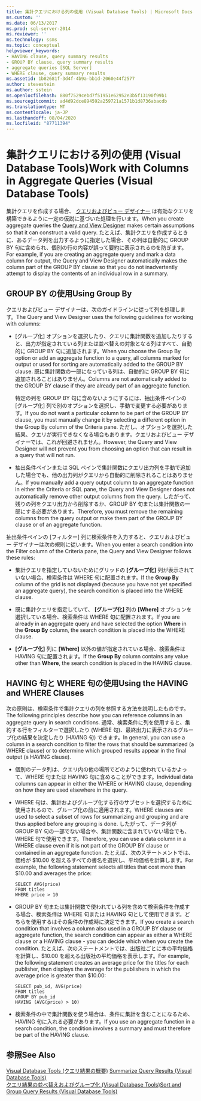 ```yaml
---
title: 集計クエリにおける列の使用 (Visual Database Tools) | Microsoft Docs
ms.custom: ''
ms.date: 06/13/2017
ms.prod: sql-server-2014
ms.reviewer: ''
ms.technology: ssms
ms.topic: conceptual
helpviewer_keywords:
- HAVING clause, query summary results
- GROUP BY clause, query summary results
- aggregate queries [SQL Server]
- WHERE clause, query summary results
ms.assetid: 1b82681f-3d4f-4b9a-bb1d-2060e44f2577
author: stevestein
ms.author: sstein
ms.openlocfilehash: 880f7529cebd7f51951e62952e3b5f13190f99b1
ms.sourcegitcommit: ad4d92dce894592a259721a1571b1d8736abacdb
ms.translationtype: MT
ms.contentlocale: ja-JP
ms.lasthandoff: 08/04/2020
ms.locfileid: "87711394"
---
```

# <a name="work-with-columns-in-aggregate-queries-visual-database-tools"></a><span data-ttu-id="8089d-102">集計クエリにおける列の使用 (Visual Database Tools)</span><span class="sxs-lookup"><span data-stu-id="8089d-102">Work with Columns in Aggregate Queries (Visual Database Tools)</span></span>
  <span data-ttu-id="8089d-103">集計クエリを作成する場合、 [クエリおよびビュー デザイナー](visual-database-tools.md) は有効なクエリを構築できるように一定の仮説に基づいた処理を行います。</span><span class="sxs-lookup"><span data-stu-id="8089d-103">When you create aggregate queries the [Query and View Designer](visual-database-tools.md) makes certain assumptions so that it can construct a valid query.</span></span> <span data-ttu-id="8089d-104">たとえば、集計クエリを作成するときに、あるデータ列を出力するように指定した場合、その列は自動的に GROUP BY 句に含められ、個別の行の内容が誤って要約に表示されるのを防ぎます。</span><span class="sxs-lookup"><span data-stu-id="8089d-104">For example, if you are creating an aggregate query and mark a data column for output, the Query and View Designer automatically makes the column part of the GROUP BY clause so that you do not inadvertently attempt to display the contents of an individual row in a summary.</span></span>  
  
## <a name="using-group-by"></a><span data-ttu-id="8089d-105">GROUP BY の使用</span><span class="sxs-lookup"><span data-stu-id="8089d-105">Using Group By</span></span>  
 <span data-ttu-id="8089d-106">クエリおよびビュー デザイナーは、次のガイドラインに従って列を処理します。</span><span class="sxs-lookup"><span data-stu-id="8089d-106">The Query and View Designer uses the following guidelines for working with columns:</span></span>  
  
-   <span data-ttu-id="8089d-107">[グループ化] オプションを選択したり、クエリに集計関数を追加したりすると、出力が指定されている列または並べ替えの対象となる列はすべて、自動的に GROUP BY 句に追加されます。</span><span class="sxs-lookup"><span data-stu-id="8089d-107">When you choose the Group By option or add an aggregate function to a query, all columns marked for output or used for sorting are automatically added to the GROUP BY clause.</span></span> <span data-ttu-id="8089d-108">既に集計関数の一部になっている列は、自動的に GROUP BY 句に追加されることはありません。</span><span class="sxs-lookup"><span data-stu-id="8089d-108">Columns are not automatically added to the GROUP BY clause if they are already part of an aggregate function.</span></span>  
  
     <span data-ttu-id="8089d-109">特定の列を GROUP BY 句に含めないようにするには、抽出条件ペインの [グループ化] 列で別のオプションを選択し、手動で変更する必要があります。</span><span class="sxs-lookup"><span data-stu-id="8089d-109">If you do not want a particular column to be part of the GROUP BY clause, you must manually change it by selecting a different option in the Group By column of the Criteria pane.</span></span> <span data-ttu-id="8089d-110">ただし、オプションを選択した結果、クエリが実行できなくなる場合もあります。クエリおよびビュー デザイナーでは、これが回避されません。</span><span class="sxs-lookup"><span data-stu-id="8089d-110">However, the Query and View Designer will not prevent you from choosing an option that can result in a query that will not run.</span></span>  
  
-   <span data-ttu-id="8089d-111">抽出条件ペインまたは SQL ペインで集計関数にクエリ出力列を手動で追加した場合でも、他の出力列がクエリから自動的に削除されることはありません。</span><span class="sxs-lookup"><span data-stu-id="8089d-111">If you manually add a query output column to an aggregate function in either the Criteria or SQL pane, the Query and View Designer does not automatically remove other output columns from the query.</span></span> <span data-ttu-id="8089d-112">したがって、残りの列をクエリ出力から削除するか、GROUP BY 句または集計関数の一部にする必要があります。</span><span class="sxs-lookup"><span data-stu-id="8089d-112">Therefore, you must remove the remaining columns from the query output or make them part of the GROUP BY clause or of an aggregate function.</span></span>  
  
 <span data-ttu-id="8089d-113">抽出条件ペインの [フィルター] 列に検索条件を入力すると、クエリおよびビュー デザイナーは次の規則に従います。</span><span class="sxs-lookup"><span data-stu-id="8089d-113">When you enter a search condition into the Filter column of the Criteria pane, the Query and View Designer follows these rules:</span></span>  
  
-   <span data-ttu-id="8089d-114">集計クエリを指定していないためにグリッドの **[グループ化]** 列が表示されていない場合、検索条件は WHERE 句に配置されます。</span><span class="sxs-lookup"><span data-stu-id="8089d-114">If the **Group By** column of the grid is not displayed (because you have not yet specified an aggregate query), the search condition is placed into the WHERE clause.</span></span>  
  
-   <span data-ttu-id="8089d-115">既に集計クエリを指定していて、 **[グループ化]** 列の **[Where]** オプションを選択している場合、検索条件は WHERE 句に配置されます。</span><span class="sxs-lookup"><span data-stu-id="8089d-115">If you are already in an aggregate query and have selected the option **Where** in the **Group By** column, the search condition is placed into the WHERE clause.</span></span>  
  
-   <span data-ttu-id="8089d-116">**[グループ化]** 列に **[Where]** 以外の値が指定されている場合、検索条件は HAVING 句に配置されます。</span><span class="sxs-lookup"><span data-stu-id="8089d-116">If the **Group By** column contains any value other than **Where**, the search condition is placed in the HAVING clause.</span></span>  
  
## <a name="using-the-having-and-where-clauses"></a><span data-ttu-id="8089d-117">HAVING 句と WHERE 句の使用</span><span class="sxs-lookup"><span data-stu-id="8089d-117">Using the HAVING and WHERE Clauses</span></span>  
 <span data-ttu-id="8089d-118">次の原則は、検索条件で集計クエリの列を参照する方法を説明したものです。</span><span class="sxs-lookup"><span data-stu-id="8089d-118">The following principles describe how you can reference columns in an aggregate query in search conditions.</span></span> <span data-ttu-id="8089d-119">通常、検索条件に列を使用すると、集約する行をフィルターで選択したり (WHERE 句)、最終出力に表示されるグループ化の結果を決定したり (HAVING 句) できます。</span><span class="sxs-lookup"><span data-stu-id="8089d-119">In general, you can use a column in a search condition to filter the rows that should be summarized (a WHERE clause) or to determine which grouped results appear in the final output (a HAVING clause).</span></span>  
  
-   <span data-ttu-id="8089d-120">個別のデータ列は、クエリ内の他の場所でどのように使われているかよって、WHERE 句または HAVING 句に含めることができます。</span><span class="sxs-lookup"><span data-stu-id="8089d-120">Individual data columns can appear in either the WHERE or HAVING clause, depending on how they are used elsewhere in the query.</span></span>  
  
-   <span data-ttu-id="8089d-121">WHERE 句は、集計およびグループ化する行のサブセットを選択するために使用されるので、グループ化の前に適用されます。</span><span class="sxs-lookup"><span data-stu-id="8089d-121">WHERE clauses are used to select a subset of rows for summarizing and grouping and are thus applied before any grouping is done.</span></span> <span data-ttu-id="8089d-122">したがって、データ列が GROUP BY 句の一部でない場合や、集計関数に含まれていない場合でも、WHERE 句で使用できます。</span><span class="sxs-lookup"><span data-stu-id="8089d-122">Therefore, you can use a data column in a WHERE clause even if it is not part of the GROUP BY clause or contained in an aggregate function.</span></span> <span data-ttu-id="8089d-123">たとえば、次のステートメントでは、価格が $10.00 を超えるすべての書名を選択し、平均価格を計算します。</span><span class="sxs-lookup"><span data-stu-id="8089d-123">For example, the following statement selects all titles that cost more than $10.00 and averages the price:</span></span>  
  
    ```  
    SELECT AVG(price)  
    FROM titles  
    WHERE price > 10  
    ```  
  
-   <span data-ttu-id="8089d-124">GROUP BY 句または集計関数で使われている列を含めて検索条件を作成する場合、検索条件は WHERE 句または HAVING 句として使用できます。どちらを使用するはその条件の作成時に決定できます。</span><span class="sxs-lookup"><span data-stu-id="8089d-124">If you create a search condition that involves a column also used in a GROUP BY clause or aggregate function, the search condition can appear as either a WHERE clause or a HAVING clause - you can decide which when you create the condition.</span></span> <span data-ttu-id="8089d-125">たとえば、次のステートメントでは、出版社ごとに本の平均価格を計算し、$10.00 を超える出版社の平均価格を表示します。</span><span class="sxs-lookup"><span data-stu-id="8089d-125">For example, the following statement creates an average price for the titles for each publisher, then displays the average for the publishers in which the average price is greater than $10.00:</span></span>  
  
    ```  
    SELECT pub_id, AVG(price)  
    FROM titles  
    GROUP BY pub_id  
    HAVING (AVG(price) > 10)  
    ```  
  
-   <span data-ttu-id="8089d-126">検索条件の中で集計関数を使う場合は、条件に集計を含むことになるため、HAVING 句に入れる必要があります。</span><span class="sxs-lookup"><span data-stu-id="8089d-126">If you use an aggregate function in a search condition, the condition involves a summary and must therefore be part of the HAVING clause.</span></span>  
  
## <a name="see-also"></a><span data-ttu-id="8089d-127">参照</span><span class="sxs-lookup"><span data-stu-id="8089d-127">See Also</span></span>  
 <span data-ttu-id="8089d-128">[Visual Database Tools &#40;クエリ結果の概要&#41;](summarize-query-results-visual-database-tools.md) </span><span class="sxs-lookup"><span data-stu-id="8089d-128">[Summarize Query Results &#40;Visual Database Tools&#41;](summarize-query-results-visual-database-tools.md) </span></span>  
 [<span data-ttu-id="8089d-129">クエリ結果の並べ替えおよびグループ化 (Visual Database Tools)</span><span class="sxs-lookup"><span data-stu-id="8089d-129">Sort and Group Query Results &#40;Visual Database Tools&#41;</span></span>](sort-and-group-query-results-visual-database-tools.md)  
  
  
